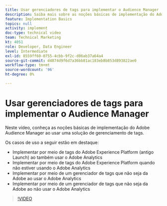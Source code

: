```yaml
---
title: Usar gerenciadores de tags para implementar o Audience Manager
description: Saiba mais sobre as noções básicas de implementação do Adobe Audience Manager ao usar uma solução de gerenciamento de tags.
feature: Implementation Basics
topics: null
activity: implement
doc-type: technical video
team: Technical Marketing
kt: 4051
role: Developer, Data Engineer
level: Intermediate
exl-id: 8559ff60-0755-4cbb-9f2c-d06ab37a64a4
source-git-commit: d4874d9f6d7a36bb81ac183eb8b853d893822ae0
workflow-type: tm+mt
source-wordcount: '96'
ht-degree: 0%

---
```


# Usar gerenciadores de tags para implementar o Audience Manager

Neste vídeo, conheça as noções básicas de implementação do Adobe Audience Manager ao usar uma solução de gerenciamento de tags.

Os casos de uso a seguir estão em destaque:

* Implementar por meio de tags do Adobe Experience Platform (antigo Launch) ao também usar o Adobe Analytics
* Implementar por meio de tags do Adobe Experience Platform quando não estiver usando o Adobe Analytics
* Implementar por meio de um gerenciador de tags que não seja da Adobe ao usar o Adobe Analytics
* Implementar por meio de um gerenciador de tags que não seja da Adobe ao não usar o Adobe Analytics

>[!VIDEO](https://video.tv.adobe.com/v/33184/?quality=12&captions=por_br)
